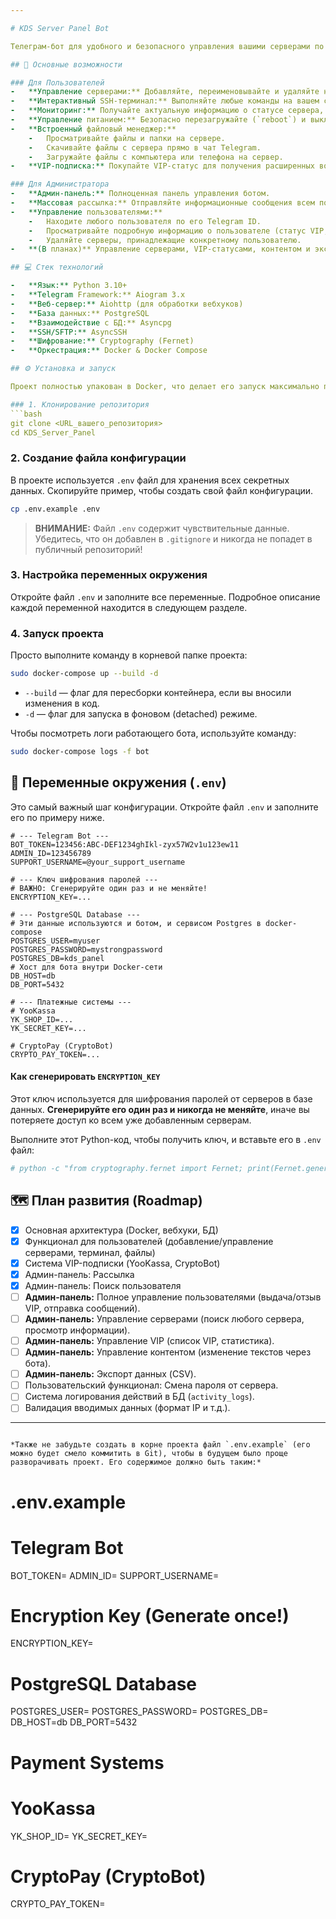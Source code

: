 ```yaml
---

# KDS Server Panel Bot

Телеграм-бот для удобного и безопасного управления вашими серверами по SSH. Позволяет выполнять команды, управлять файлами, отслеживать нагрузку на систему и многое другое прямо из Telegram.

## 🚀 Основные возможности

### Для Пользователей
-   **Управление серверами:** Добавляйте, переименовывайте и удаляйте неограниченное количество серверов.
-   **Интерактивный SSH-терминал:** Выполняйте любые команды на вашем сервере в режиме реального времени.
-   **Мониторинг:** Получайте актуальную информацию о статусе сервера, времени его работы (Uptime), а также о нагрузке на CPU, RAM и дисковое пространство.
-   **Управление питанием:** Безопасно перезагружайте (`reboot`) и выключайте (`shutdown`) ваш сервер.
-   **Встроенный файловый менеджер:**
    -   Просматривайте файлы и папки на сервере.
    -   Скачивайте файлы с сервера прямо в чат Telegram.
    -   Загружайте файлы с компьютера или телефона на сервер.
-   **VIP-подписка:** Покупайте VIP-статус для получения расширенных возможностей через **ЮKassa** или **CryptoBot (USDT)**.

### Для Администратора
-   **Админ-панель:** Полноценная панель управления ботом.
-   **Массовая рассылка:** Отправляйте информационные сообщения всем пользователям бота.
-   **Управление пользователями:**
    -   Находите любого пользователя по его Telegram ID.
    -   Просматривайте подробную информацию о пользователе (статус VIP, количество серверов).
    -   Удаляйте серверы, принадлежащие конкретному пользователю.
-   **(В планах)** Управление серверами, VIP-статусами, контентом и экспорт данных.

## 💻 Стек технологий

-   **Язык:** Python 3.10+
-   **Telegram Framework:** Aiogram 3.x
-   **Веб-сервер:** Aiohttp (для обработки вебхуков)
-   **База данных:** PostgreSQL
-   **Взаимодействие с БД:** Asyncpg
-   **SSH/SFTP:** AsyncSSH
-   **Шифрование:** Cryptography (Fernet)
-   **Оркестрация:** Docker & Docker Compose

## ⚙️ Установка и запуск

Проект полностью упакован в Docker, что делает его запуск максимально простым.

### 1. Клонирование репозитория
```bash
git clone <URL_вашего_репозитория>
cd KDS_Server_Panel
```

### 2. Создание файла конфигурации
В проекте используется `.env` файл для хранения всех секретных данных. Скопируйте пример, чтобы создать свой файл конфигурации.

```bash
cp .env.example .env
```
> **ВНИМАНИЕ:** Файл `.env` содержит чувствительные данные. Убедитесь, что он добавлен в `.gitignore` и никогда не попадет в публичный репозиторий!

### 3. Настройка переменных окружения
Откройте файл `.env` и заполните все переменные. Подробное описание каждой переменной находится в следующем разделе.

### 4. Запуск проекта
Просто выполните команду в корневой папке проекта:
```bash
sudo docker-compose up --build -d
```
-   `--build` — флаг для пересборки контейнера, если вы вносили изменения в код.
-   `-d` — флаг для запуска в фоновом (detached) режиме.

Чтобы посмотреть логи работающего бота, используйте команду:
```bash
sudo docker-compose logs -f bot
```

## 🔑 Переменные окружения (`.env`)

Это самый важный шаг конфигурации. Откройте файл `.env` и заполните его по примеру ниже.

```env
# --- Telegram Bot ---
BOT_TOKEN=123456:ABC-DEF1234ghIkl-zyx57W2v1u123ew11
ADMIN_ID=123456789
SUPPORT_USERNAME=@your_support_username

# --- Ключ шифрования паролей ---
# ВАЖНО: Сгенерируйте один раз и не меняйте!
ENCRYPTION_KEY=...

# --- PostgreSQL Database ---
# Эти данные используются и ботом, и сервисом Postgres в docker-compose
POSTGRES_USER=myuser
POSTGRES_PASSWORD=mystrongpassword
POSTGRES_DB=kds_panel
# Хост для бота внутри Docker-сети
DB_HOST=db
DB_PORT=5432

# --- Платежные системы ---
# YooKassa
YK_SHOP_ID=...
YK_SECRET_KEY=...

# CryptoPay (CryptoBot)
CRYPTO_PAY_TOKEN=...
```

#### Как сгенерировать `ENCRYPTION_KEY`
Этот ключ используется для шифрования паролей от серверов в базе данных. **Сгенерируйте его один раз и никогда не меняйте**, иначе вы потеряете доступ ко всем уже добавленным серверам.

Выполните этот Python-код, чтобы получить ключ, и вставьте его в `.env` файл:

```python
# python -c "from cryptography.fernet import Fernet; print(Fernet.generate_key().decode())"
```

## 🗺️ План развития (Roadmap)

-   [x] Основная архитектура (Docker, вебхуки, БД)
-   [x] Функционал для пользователей (добавление/управление серверами, терминал, файлы)
-   [x] Система VIP-подписки (YooKassa, CryptoBot)
-   [x] Админ-панель: Рассылка
-   [x] Админ-панель: Поиск пользователя
-   [ ] **Админ-панель:** Полное управление пользователями (выдача/отзыв VIP, отправка сообщений).
-   [ ] **Админ-панель:** Управление серверами (поиск любого сервера, просмотр информации).
-   [ ] **Админ-панель:** Управление VIP (список VIP, статистика).
-   [ ] **Админ-панель:** Управление контентом (изменение текстов через бота).
-   [ ] **Админ-панель:** Экспорт данных (CSV).
-   [ ] Пользовательский функционал: Смена пароля от сервера.
-   [ ] Система логирования действий в БД (`activity_logs`).
-   [ ] Валидация вводимых данных (формат IP и т.д.).

---
```

*Также не забудьте создать в корне проекта файл `.env.example` (его можно будет смело коммитить в Git), чтобы в будущем было проще разворачивать проект. Его содержимое должно быть таким:*
```
# .env.example
# Telegram Bot
BOT_TOKEN=
ADMIN_ID=
SUPPORT_USERNAME=

# Encryption Key (Generate once!)
ENCRYPTION_KEY=

# PostgreSQL Database
POSTGRES_USER=
POSTGRES_PASSWORD=
POSTGRES_DB=
DB_HOST=db
DB_PORT=5432

# Payment Systems
# YooKassa
YK_SHOP_ID=
YK_SECRET_KEY=

# CryptoPay (CryptoBot)
CRYPTO_PAY_TOKEN=
```